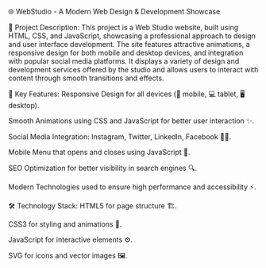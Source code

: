 🌐 WebStudio - A Modern Web Design & Development Showcase

🌟 Project Description:
This project is a Web Studio website, built using HTML, CSS, and JavaScript, showcasing a professional approach to design and user interface development. The site features attractive animations, a responsive design for both mobile and desktop devices, and integration with popular social media platforms. It displays a variety of design and development services offered by the studio and allows users to interact with content through smooth transitions and effects.

🚀 Key Features:
Responsive Design for all devices (📱 mobile, 💻 tablet, 🖥 desktop).

Smooth Animations using CSS and JavaScript for better user interaction ✨.

Social Media Integration: Instagram, Twitter, LinkedIn, Facebook 📱🔗.

Mobile Menu that opens and closes using JavaScript 🍔.

SEO Optimization for better visibility in search engines 🔍.

Modern Technologies used to ensure high performance and accessibility ⚡.

🛠 Technology Stack:
HTML5 for page structure 🏗️.

CSS3 for styling and animations 🎨.

JavaScript for interactive elements ⚙️.

SVG for icons and vector images 🖼️.
